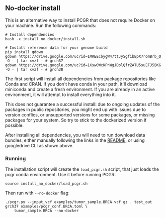 ## No-docker install

This is an alternative way to install PCGR that does not require Docker on your machine. Run the following commands:

```
# Install dependencies
bash -x install_no_docker/install.sh

# Install reference data for your genome build
pip install gdown
gdown https://drive.google.com/uc?id=1MREECbygW47ttJySgfibBpX7romBrb_Q -O - | tar xvzf - # grch37
gdown https://drive.google.com/uc?id=1Xsw0WcKPnWgJDolQfrZATU5suEFJ5BKG -O - | tar xvzf - # grch38
```

The first script will install all dependencies from package repositories like Conda and CRAN. If you don't have conda 
in your path, it'll download miniconda and create a fresh environment. If you are already in an active environment, 
it will attempt to install everything into it.

This does not guarantee a successful install: due to ongoing updates of the packages in public repositories, you might 
end up with issues due to version conflics, or unsupported versions for some packages, or missing packages for your 
system. So try to stick to the dockerized version if possible.

After installing all dependencies, you will need to run download data bundles, either manually following the links in 
the [README](https://github.com/sigven/pcgr), or using googledrive CLI as shown above.

### Running

The installation script will create the `load_pcgr.sh` script, that just loads the pcgr conda environment. 
Use it before running PCGR:

```
source install_no_docker/load_pcgr.sh
```

Then run with `--no-docker` flag:

```
./pcgr.py --input_vcf examples/tumor_sample.BRCA.vcf.gz . test_out grch37 examples/pcgr_conf.BRCA.toml \
    tumor_sample.BRCA --no-docker
```
